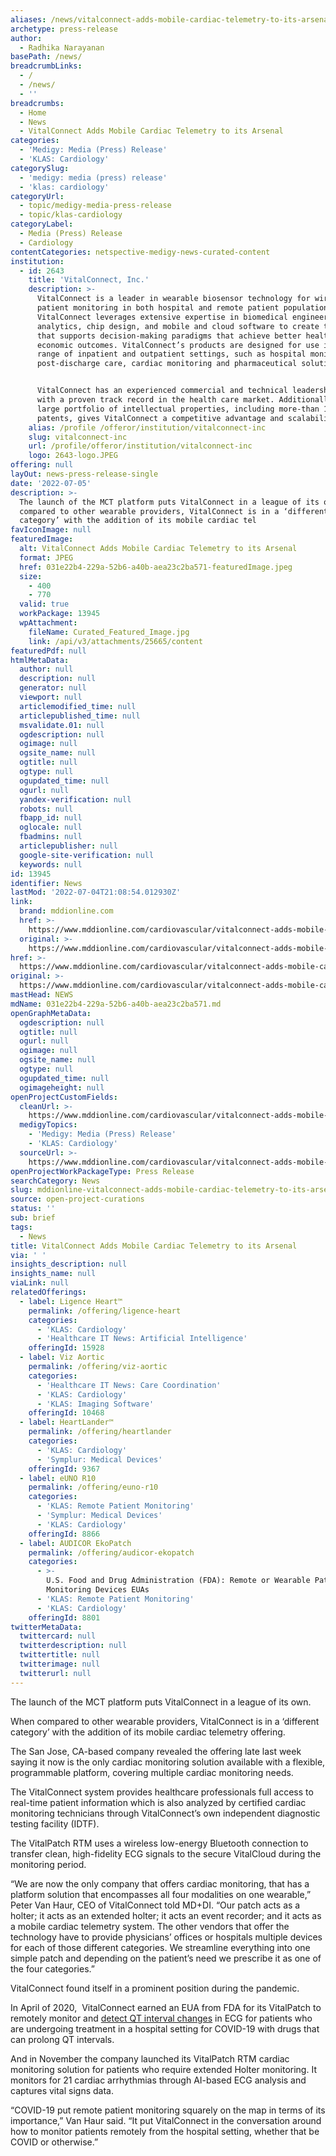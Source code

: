 ```yaml
---
aliases: /news/vitalconnect-adds-mobile-cardiac-telemetry-to-its-arsenal
archetype: press-release
author:
  - Radhika Narayanan
basePath: /news/
breadcrumbLinks:
  - /
  - /news/
  - ''
breadcrumbs:
  - Home
  - News
  - VitalConnect Adds Mobile Cardiac Telemetry to its Arsenal
categories:
  - 'Medigy: Media (Press) Release'
  - 'KLAS: Cardiology'
categorySlug:
  - 'medigy: media (press) release'
  - 'klas: cardiology'
categoryUrl:
  - topic/medigy-media-press-release
  - topic/klas-cardiology
categoryLabel:
  - Media (Press) Release
  - Cardiology
contentCategories: netspective-medigy-news-curated-content
institution:
  - id: 2643
    title: 'VitalConnect, Inc.'
    description: >-
      VitalConnect is a leader in wearable biosensor technology for wireless
      patient monitoring in both hospital and remote patient populations.
      VitalConnect leverages extensive expertise in biomedical engineering, data
      analytics, chip design, and mobile and cloud software to create technology
      that supports decision-making paradigms that achieve better health and
      economic outcomes. VitalConnect’s products are designed for use in a broad
      range of inpatient and outpatient settings, such as hospital monitoring,
      post-discharge care, cardiac monitoring and pharmaceutical solutions.


      VitalConnect has an experienced commercial and technical leadership team
      with a proven track record in the health care market. Additionally, our
      large portfolio of intellectual properties, including more-than 100
      patents, gives VitalConnect a competitive advantage and scalability.
    alias: /profile /offeror/institution/vitalconnect-inc
    slug: vitalconnect-inc
    url: /profile/offeror/institution/vitalconnect-inc
    logo: 2643-logo.JPEG
offering: null
layOut: news-press-release-single
date: '2022-07-05'
description: >-
  The launch of the MCT platform puts VitalConnect in a league of its own.When
  compared to other wearable providers, VitalConnect is in a ‘different
  category’ with the addition of its mobile cardiac tel
favIconImage: null
featuredImage:
  alt: VitalConnect Adds Mobile Cardiac Telemetry to its Arsenal
  format: JPEG
  href: 031e22b4-229a-52b6-a40b-aea23c2ba571-featuredImage.jpeg
  size:
    - 400
    - 770
  valid: true
  workPackage: 13945
  wpAttachment:
    fileName: Curated_Featured_Image.jpg
    link: /api/v3/attachments/25665/content
featuredPdf: null
htmlMetaData:
  author: null
  description: null
  generator: null
  viewport: null
  articlemodified_time: null
  articlepublished_time: null
  msvalidate.01: null
  ogdescription: null
  ogimage: null
  ogsite_name: null
  ogtitle: null
  ogtype: null
  ogupdated_time: null
  ogurl: null
  yandex-verification: null
  robots: null
  fbapp_id: null
  oglocale: null
  fbadmins: null
  articlepublisher: null
  google-site-verification: null
  keywords: null
id: 13945
identifier: News
lastMod: '2022-07-04T21:08:54.012930Z'
link:
  brand: mddionline.com
  href: >-
    https://www.mddionline.com/cardiovascular/vitalconnect-adds-mobile-cardiac-telemetry-its-arsenal
  original: >-
    https://www.mddionline.com/cardiovascular/vitalconnect-adds-mobile-cardiac-telemetry-its-arsenal
href: >-
  https://www.mddionline.com/cardiovascular/vitalconnect-adds-mobile-cardiac-telemetry-its-arsenal
original: >-
  https://www.mddionline.com/cardiovascular/vitalconnect-adds-mobile-cardiac-telemetry-its-arsenal
mastHead: NEWS
mdName: 031e22b4-229a-52b6-a40b-aea23c2ba571.md
openGraphMetaData:
  ogdescription: null
  ogtitle: null
  ogurl: null
  ogimage: null
  ogsite_name: null
  ogtype: null
  ogupdated_time: null
  ogimageheight: null
openProjectCustomFields:
  cleanUrl: >-
    https://www.mddionline.com/cardiovascular/vitalconnect-adds-mobile-cardiac-telemetry-its-arsenal
  medigyTopics:
    - 'Medigy: Media (Press) Release'
    - 'KLAS: Cardiology'
  sourceUrl: >-
    https://www.mddionline.com/cardiovascular/vitalconnect-adds-mobile-cardiac-telemetry-its-arsenal
openProjectWorkPackageType: Press Release
searchCategory: News
slug: mddionline-vitalconnect-adds-mobile-cardiac-telemetry-to-its-arsenal
source: open-project-curations
status: ''
sub: brief
tags:
  - News
title: VitalConnect Adds Mobile Cardiac Telemetry to its Arsenal
via: ' '
insights_description: null
insights_name: null
viaLink: null
relatedOfferings:
  - label: Ligence Heart™
    permalink: /offering/ligence-heart
    categories:
      - 'KLAS: Cardiology'
      - 'Healthcare IT News: Artificial Intelligence'
    offeringId: 15928
  - label: Viz Aortic
    permalink: /offering/viz-aortic
    categories:
      - 'Healthcare IT News: Care Coordination'
      - 'KLAS: Cardiology'
      - 'KLAS: Imaging Software'
    offeringId: 10468
  - label: HeartLander™
    permalink: /offering/heartlander
    categories:
      - 'KLAS: Cardiology'
      - 'Symplur: Medical Devices'
    offeringId: 9367
  - label: eUNO R10
    permalink: /offering/euno-r10
    categories:
      - 'KLAS: Remote Patient Monitoring'
      - 'Symplur: Medical Devices'
      - 'KLAS: Cardiology'
    offeringId: 8866
  - label: AUDICOR EkoPatch
    permalink: /offering/audicor-ekopatch
    categories:
      - >-
        U.S. Food and Drug Administration (FDA): Remote or Wearable Patient
        Monitoring Devices EUAs
      - 'KLAS: Remote Patient Monitoring'
      - 'KLAS: Cardiology'
    offeringId: 8801
twitterMetaData:
  twittercard: null
  twitterdescription: null
  twittertitle: null
  twitterimage: null
  twitterurl: null
---
```

<p>The launch of the MCT platform puts VitalConnect in a league of its own.</p><p>When compared to other wearable providers, VitalConnect is in a ‘different category’ with the addition of its mobile cardiac telemetry offering.</p><p>The San Jose, CA-based company revealed the offering late last week saying it now is the only cardiac monitoring solution available with a flexible, programmable platform, covering multiple cardiac monitoring needs.</p><p>The VitalConnect system provides healthcare professionals full access to real-time patient information which is also analyzed by certified cardiac monitoring technicians through VitalConnect’s own independent diagnostic testing facility (IDTF).</p><p>The VitalPatch RTM uses a wireless low-energy Bluetooth connection to transfer clean, high-fidelity ECG signals to the secure VitalCloud during the monitoring period.</p><p>“We are now the only company that offers cardiac monitoring, that has a platform solution that encompasses all four modalities on one wearable,” Peter Van Haur, CEO of VitalConnect told MD+DI. “Our patch acts as a holter; it acts as an extended holter; it acts an event recorder; and it acts as a mobile cardiac telemetry system. The other vendors that offer the technology have to provide physicians’ offices or hospitals multiple devices for each of those different categories. We streamline everything into one simple patch and depending on the patient’s need we prescribe it as one of the four categories.”</p><p>VitalConnect found itself in a prominent position during the pandemic.</p><p>In April of 2020, &nbsp;VitalConnect earned an EUA&nbsp;from FDA for its VitalPatch to remotely monitor and&nbsp;<a href="https://vitalconnect.com/vitalconnect-eua-for-covid19-cardiac/">detect QT interval changes</a>&nbsp;in ECG for patients who are undergoing treatment in a hospital setting for COVID-19 with drugs that can prolong QT intervals.</p><p>And in November the company launched its VitalPatch RTM cardiac monitoring solution for patients who require extended Holter monitoring. It monitors for 21 cardiac arrhythmias through&nbsp;AI-based ECG analysis and captures vital signs data.&nbsp;</p><p>“COVID-19 put remote patient monitoring squarely on the map in terms of its importance,” Van Haur said. “It put VitalConnect in the conversation around how to monitor patients remotely from the hospital setting, whether that be COVID or otherwise.”</p>